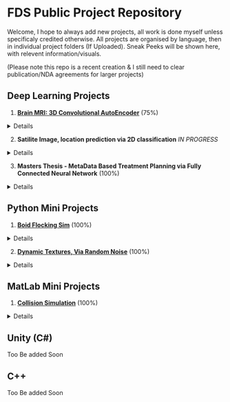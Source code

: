 # FDS Public Project Repository
Welcome, I hope to always add new projects, all work is done myself unless specificaly credited otherwise.
All projects are organised by language, then in individual project folders (If Uploaded).
Sneak Peeks will be shown here, with relevent information/visuals.

(Please note this repo is a recent creation & I still need to clear publication/NDA agreements for larger projects)

## Deep Learning Projects  
1. [**Brain MRI: 3D Convolutional AutoEncoder**](https://github.com/FDSchaefer/public/tree/master/Deep%20Learning/BRAIN%20MRI) (75%)
<details>
  <summary>Details</summary>
  This project involves the collection of healthy brain MRI images with various patient ages. The autoencoder compresses the 3D MRI data to a more manageable form for the Age classifier network. (This is due ot the memory limitations of my GPU). The Convolutional classifier then reads the encoded data, to predict the age of the patient, of whom the MRI was taken. The network was written in Pytorch, with CUDA compatability.
  
  The data aquired from: https://www.insight-journal.org/midas/community/view/21
  
  ![Preview](https://github.com/FDSchaefer/public/blob/master/Deep%20Learning/BRAIN%20MRI/README/gif2.gif)  
  
</details>   
 
2. **Satilite Image, location prediction via 2D classification** *IN PROGRESS*
<details>
  <summary>Details</summary>
  TO BE FILLED
  
</details>  

3. **Masters Thesis - MetaData Based Treatment Planning via Fully Connected Neural Network** (100%)
<details>
  <summary>Details</summary>
  This Projects purpose was to create a fully connected neural network to predict treatment sucess based on patient metadata and the respecitive treatment plan that was implemented. Additionaly this model was used to optimise treatments by implementing the network into the existing planning software *MatRad*. The project involved full data aquisition, extraction, standardisation, autoencoding and final model creation and subsequent integration.  
  
  **NOTE: Currently being refined for publication, therefore will not be uploaded until then**
  
  [Link 2 Abstract](https://github.com/FDSchaefer/public/blob/master/Deep%20Learning/Treatment%20Planning/Abstract.pdf)
</details>

## Python Mini Projects
1. [**Boid Flocking Sim**](https://github.com/FDSchaefer/public/tree/master/Python%20Projects/FlockingSim)  (100%)
<details>
  <summary>Details</summary>
  This project involved the implementation of a simple Boid Flocking simulation, using the 3 laws. Additional GUI additions were added to allow the user to play around with the simulation, including sliders, buttons and menus for all relevent options. 
  
  ![Preview](https://github.com/FDSchaefer/public/blob/master/README/BoidGif.gif)  
  
</details>

2. [**Dynamic Textures, Via Random Noise**](https://github.com/FDSchaefer/public/tree/master/Python%20Projects/DynamicNoise)  (100%)
<details>
  <summary>Details</summary>
  This project worked on creating dynamic textures via random noise, by layering differnet noise dencities in differnt ways, to allow for a fast yet always unique experience. Works well as a screensaver/background or animated poster. 
  
  ![Preview](https://github.com/FDSchaefer/public/blob/master/README/Noise.gif)  
  
</details>
  
## MatLab Mini Projects
1. [**Collision Simulation**](https://github.com/FDSchaefer/public/tree/master/MatLab%20Projects/TriangleCollision)  (100%)
<details>
  <summary>Details</summary>
  This project involved the implementation of 2D collision mechanics for randomly placed moving ships. Using the main script one would be able to add or remove the number of ships, and take manual control over the frame updates. 
  
  ![Preview](https://github.com/FDSchaefer/public/blob/master/README/ColliderGif.gif?raw=true)
  
</details>


## Unity (C#)
Too Be added Soon




## C++ 
Too Be added Soon
